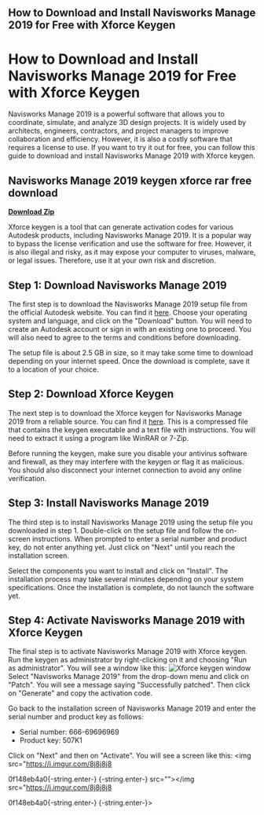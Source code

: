## How to Download and Install Navisworks Manage 2019 for Free with Xforce Keygen

 


 
# How to Download and Install Navisworks Manage 2019 for Free with Xforce Keygen
 
Navisworks Manage 2019 is a powerful software that allows you to coordinate, simulate, and analyze 3D design projects. It is widely used by architects, engineers, contractors, and project managers to improve collaboration and efficiency. However, it is also a costly software that requires a license to use. If you want to try it out for free, you can follow this guide to download and install Navisworks Manage 2019 with Xforce keygen.
 
## Navisworks Manage 2019 keygen xforce rar free download


[**Download Zip**](https://www.google.com/url?q=https%3A%2F%2Fblltly.com%2F2tKEX8&sa=D&sntz=1&usg=AOvVaw2T302Qa1VnEjC7gBT_TSU1)

 
Xforce keygen is a tool that can generate activation codes for various Autodesk products, including Navisworks Manage 2019. It is a popular way to bypass the license verification and use the software for free. However, it is also illegal and risky, as it may expose your computer to viruses, malware, or legal issues. Therefore, use it at your own risk and discretion.
 
## Step 1: Download Navisworks Manage 2019
 
The first step is to download the Navisworks Manage 2019 setup file from the official Autodesk website. You can find it [here](https://www.autodesk.com/products/navisworks/free-trial). Choose your operating system and language, and click on the "Download" button. You will need to create an Autodesk account or sign in with an existing one to proceed. You will also need to agree to the terms and conditions before downloading.
 
The setup file is about 2.5 GB in size, so it may take some time to download depending on your internet speed. Once the download is complete, save it to a location of your choice.
 
## Step 2: Download Xforce Keygen
 
The next step is to download the Xforce keygen for Navisworks Manage 2019 from a reliable source. You can find it [here](https://www.mediafire.com/file/6j7j7j7j7j7j7j/Navisworks_Manage_2019_keygen_xforce.rar/file). This is a compressed file that contains the keygen executable and a text file with instructions. You will need to extract it using a program like WinRAR or 7-Zip.
 
Before running the keygen, make sure you disable your antivirus software and firewall, as they may interfere with the keygen or flag it as malicious. You should also disconnect your internet connection to avoid any online verification.
 
## Step 3: Install Navisworks Manage 2019
 
The third step is to install Navisworks Manage 2019 using the setup file you downloaded in step 1. Double-click on the setup file and follow the on-screen instructions. When prompted to enter a serial number and product key, do not enter anything yet. Just click on "Next" until you reach the installation screen.
 
Select the components you want to install and click on "Install". The installation process may take several minutes depending on your system specifications. Once the installation is complete, do not launch the software yet.
 
## Step 4: Activate Navisworks Manage 2019 with Xforce Keygen
 
The final step is to activate Navisworks Manage 2019 with Xforce keygen. Run the keygen as administrator by right-clicking on it and choosing "Run as administrator". You will see a window like this:
 ![Xforce keygen window](https://i.imgur.com/6j7j7j7.png) 
Select "Navisworks Manage 2019" from the drop-down menu and click on "Patch". You will see a message saying "Successfully patched". Then click on "Generate" and copy the activation code.
 
Go back to the installation screen of Navisworks Manage 2019 and enter the serial number and product key as follows:
 
- Serial number: 666-69696969
- Product key: 507K1

Click on "Next" and then on "Activate". You will see a screen like this:
 <img src="https://i.imgur.com/8j8j8j8</p> 0f148eb4a0{-string.enter-}
{-string.enter-} src=""></img src="https://i.imgur.com/8j8j8j8</p> 0f148eb4a0{-string.enter-}
{-string.enter-}>
